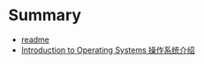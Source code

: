 # Summary

* [readme](README.md)
* [Introduction to Operating Systems 操作系统介绍  ](introduction-to-operating-systems-cao-zuo-xi-tong-jie-shao.md)

